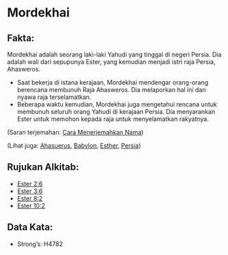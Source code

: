 # Mordekhai

## Fakta:

Mordekhai adalah seorang laki-laki Yahudi yang tinggal di negeri Persia. Dia adalah wali dari sepupunya Ester, yang kemudian menjadi istri raja Persia, Ahasweros.

* Saat bekerja di istana kerajaan, Mordekhai mendengar orang-orang berencana membunuh Raja Ahasweros. Dia melaporkan hal ini dan nyawa raja terselamatkan.
* Beberapa waktu kemudian, Mordekhai juga mengetahui rencana untuk membunuh seluruh orang Yahudi di kerajaan Persia. Dia menyarankan Ester untuk memohon kepada raja untuk menyelamatkan rakyatnya.

(Saran terjemahan: [Cara Menerjemahkan Nama](rc://en/ta/man/translate/translate-names))

(Lihat juga: [Ahasuerus](../names/ahasuerus.md), [Babylon](../names/babylon.md), [Esther](../names/esther.md), [Persia](../names/persia.md))

## Rujukan Alkitab:

* [Ester 2:6](rc://en/tn/help/est/02/06)
* [Ester 3:6](rc://en/tn/help/est/03/06)
* [Ester 8:2](rc://en/tn/help/est/08/02)
* [Ester 10:2](rc://en/tn/help/est/10/02)

## Data Kata:

* Strong’s: H4782
